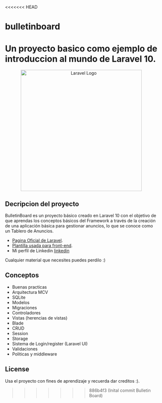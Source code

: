 <<<<<<< HEAD

# bulletinboard

# Un proyecto basico como ejemplo de introduccion al mundo de Laravel 10.

<p align="center"><a href="https://laravel.com" target="_blank"><img src="https://raw.githubusercontent.com/laravel/art/master/logo-lockup/5%20SVG/2%20CMYK/1%20Full%20Color/laravel-logolockup-cmyk-red.svg" width="400" alt="Laravel Logo"></a></p>

## Decripcion del proyecto

BulletinBoard es un proyecto básico creado en Laravel 10 con el objetivo de que aprendas los conceptos básicos del Framework a través de la creación de una aplicación básica para gestionar anuncios, lo que se conoce como un Tablero de Anuncios.

-   [Pagina Oficial de Laravel](https://laravel.com/).
-   [Plantilla usada para front-end](https://startbootstrap.com/theme/personal).
-   Mi perfil de Linkedin [linkedin](https://www.linkedin.com/in/luis-developer/)

Cualquier material que necesites puedes perdilo :)

## Conceptos

-   Buenas practicas
-   Arquitectura MCV
-   SQLite
-   Modelos
-   Migraciones
-   Controladores
-   Vistas (herencias de vistas)
-   Blade
-   CRUD
-   Session
-   Storage
-   Sistema de Login/register (Laravel UI)
-   Validaciones
-   Politicas y middleware

## License

Usa el proyecto con fines de aprendizaje y recuerda dar creditos :).

> > > > > > > 886b4f3 (Inital commit Bulletin Board)
